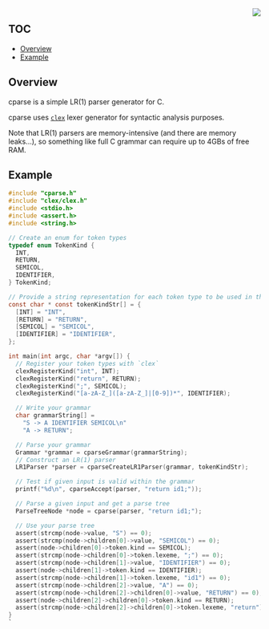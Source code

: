 <img align="right" src="https://github.com/h2337/file-hosting/blob/56bab6af914d90ee5b1dd5f568f1ccd3af5cf3b9/cparse.png?raw=true">

## TOC

* [Overview](#overview)
* [Example](#example)

## Overview

cparse is a simple LR(1) parser generator for C.

cparse uses [`clex`](https://github.com/h2337/clex) lexer generator for syntactic analysis purposes.

Note that LR(1) parsers are memory-intensive (and there are memory leaks...), so something like full C grammar can require up to 4GBs of free RAM.

## Example

```c
#include "cparse.h"
#include "clex/clex.h"
#include <stdio.h>
#include <assert.h>
#include <string.h>

// Create an enum for token types
typedef enum TokenKind {
  INT,
  RETURN,
  SEMICOL,
  IDENTIFIER,
} TokenKind;

// Provide a string representation for each token type to be used in the grammar
const char * const tokenKindStr[] = {
  [INT] = "INT",
  [RETURN] = "RETURN",
  [SEMICOL] = "SEMICOL",
  [IDENTIFIER] = "IDENTIFIER",
};

int main(int argc, char *argv[]) {
  // Register your token types with `clex`
  clexRegisterKind("int", INT);
  clexRegisterKind("return", RETURN);
  clexRegisterKind(";", SEMICOL);
  clexRegisterKind("[a-zA-Z_]([a-zA-Z_]|[0-9])*", IDENTIFIER);

  // Write your grammar
  char grammarString[] =
    "S -> A IDENTIFIER SEMICOL\n"
    "A -> RETURN";

  // Parse your grammar
  Grammar *grammar = cparseGrammar(grammarString);
  // Construct an LR(1) parser
  LR1Parser *parser = cparseCreateLR1Parser(grammar, tokenKindStr);

  // Test if given input is valid within the grammar
  printf("%d\n", cparseAccept(parser, "return id1;"));

  // Parse a given input and get a parse tree
  ParseTreeNode *node = cparse(parser, "return id1;");

  // Use your parse tree
  assert(strcmp(node->value, "S") == 0);
  assert(strcmp(node->children[0]->value, "SEMICOL") == 0);
  assert(node->children[0]->token.kind == SEMICOL);
  assert(strcmp(node->children[0]->token.lexeme, ";") == 0);
  assert(strcmp(node->children[1]->value, "IDENTIFIER") == 0);
  assert(node->children[1]->token.kind == IDENTIFIER);
  assert(strcmp(node->children[1]->token.lexeme, "id1") == 0);
  assert(strcmp(node->children[2]->value, "A") == 0);
  assert(strcmp(node->children[2]->children[0]->value, "RETURN") == 0);
  assert(node->children[2]->children[0]->token.kind == RETURN);
  assert(strcmp(node->children[2]->children[0]->token.lexeme, "return") == 0);
}
`

